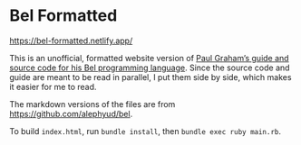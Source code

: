 # Bel Formatted

<https://bel-formatted.netlify.app/>

This is an unofficial, formatted website version of [Paul Graham’s guide and source code for his Bel programming language](http://paulgraham.com/bel.html). Since the source code and guide are meant to be read in parallel, I put them side by side, which makes it easier for me to read.

The markdown versions of the files are from <https://github.com/alephyud/bel>.

To build `index.html`, run `bundle install`, then `bundle exec ruby main.rb`.
